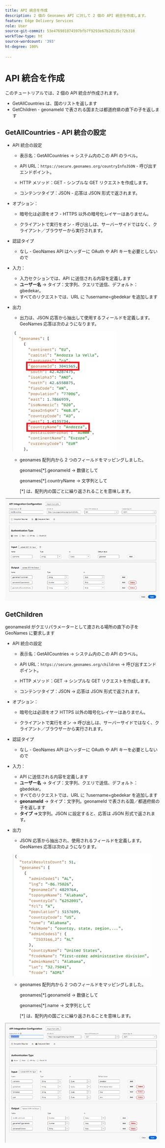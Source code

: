```yaml
---
title: API 統合を作成
description: 2 個の Geonames API に対して 2 個の API 統合を作成します。
feature: Edge Delivery Services
role: User
source-git-commit: 53e476981874597bfb7f9293e67b2d135c72b318
workflow-type: ht
source-wordcount: '393'
ht-degree: 100%

---
```



# API 統合を作成

このチュートリアルでは、2 個の API 統合が作成されます。

- GetAllCountries は、国のリストを返します
- GetChildren - geonameId で表される国または都道府県の直下の子を返します

## GetAllCountries - API 統合の設定

- API 統合の設定

   - 表示名：GetAllCountries → システム内のこの API のラベル。

   - API URL：`https://secure.geonames.org/countryInfoJSON` - 呼び出すエンドポイント。

   - HTTP メソッド：GET - シンプルな GET リクエストを作成します。

   - コンテンツタイプ：JSON - 応答は JSON 形式で返されます。

- オプション：

   - 暗号化は必須をオフ -  HTTPS 以外の暗号化レイヤーはありません。

   - クライアントで実行をオン - 呼び出しは、サーバーサイドではなく、クライアント／ブラウザーから実行されます。
- 認証タイプ
   - なし - GeoNames API はヘッダーに OAuth や API キーを必要としないので
- 入力：
   - 入力セクションでは、API に送信される内容を定義します
   - **ユーザー名** → タイプ：文字列、クエリで送信、デフォルト：gbedekar。
   - すべてのリクエストでは、URL に ?username=gbedekar を追加します
- 出力
   - 出力は、JSON 応答から抽出して使用するフィールドを定義します。
GeoNames 応答は次のようになります。

  ![JSON 応答](assets/geonames-data.png)
   - geonames 配列内から 2 つのフィールドをマッピングしました。

     geonames[*].geonameId → 数値として

     geonames[*].countryName → 文字列として

     [*] は、配列内の国ごとに繰り返されることを意味します。



![すべての国を取得](assets/api-integration.png)


## GetChildren

geonamesId がクエリパラメーターとして渡される場所の直下の子を GeoNames に要求します

- API 統合の設定

   - 表示名：GetAllCountries → システム内のこの API のラベル。

   - API URL：`https://secure.geonames.org/children` → 呼び出すエンドポイント。

   - HTTP メソッド：GET → シンプルな GET リクエストを作成します。

   - コンテンツタイプ：JSON → 応答は JSON 形式で返されます。

- オプション：

   - 暗号化は必須をオフ 	 HTTPS 以外の暗号化レイヤーはありません。

   - クライアントで実行をオン → 呼び出しは、サーバーサイドではなく、クライアント／ブラウザーから実行されます。
- 認証タイプ
   - なし - GeoNames API はヘッダーに OAuth や API キーを必要としないので
- 入力：
   - API に送信される内容を定義します
   - **ユーザー名** → タイプ：文字列、クエリで送信、デフォルト：gbedekar。
   - すべてのリクエストでは、URL に ?username=gbedekar を追加します
   - **geonameId** -> タイプ：文字列。geonameId で表される国／都道府県の子を返します
   - **タイプ** =>文字列。JSON に設定すると、応答は JSON 形式で返されます。
- 出力
   - JSON 応答から抽出され、使用されるフィールドを定義します。
GeoNames 応答は次のようになります。

  ![json-response](assets/child-elements-data.png)
   - geonames 配列内から 2 つのフィールドをマッピングしました。

     geonames[*].geonameId → 数値として

     geonames[*].name → 文字列として

     [*] は、配列内の国ごとに繰り返されることを意味します。


![get-children](assets/get-children-api-integration.png)
